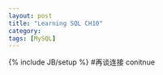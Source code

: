 ```yaml
---
layout: post
title: "Learning SQL CH10"
category: 
tags: [MySQL]
---
```

{% include JB/setup %}
#再谈连接
conitnue


